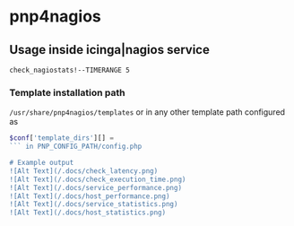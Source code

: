 # pnp4nagios



## Usage inside icinga|nagios service
`check_nagiostats!--TIMERANGE 5`

### Template installation path
`/usr/share/pnp4nagios/templates`
or in any other template path configured as 
```php
$conf['template_dirs'][] = 
``` in PNP_CONFIG_PATH/config.php

# Example output
![Alt Text](/.docs/check_latency.png)
![Alt Text](/.docs/check_execution_time.png)
![Alt Text](/.docs/service_performance.png)
![Alt Text](/.docs/host_performance.png)
![Alt Text](/.docs/service_statistics.png)
![Alt Text](/.docs/host_statistics.png)
